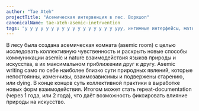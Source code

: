 ```yaml
---
author: "Tae Ateh"
projectTitle: "Асемическая интервенция в лес. Воркшоп"
canonicalName: tae-ateh-asemic-inetrvention
tags: "у у у у у у у у у у у у у у у у у ууу, интимные интерфейсы, мать-машина, предмет, психодата, рассеянная коллективность, социальная хореография, национальная академия наук как ведьма, язык и зубы креативности, протоколы самоорганизации, великий камень, отчуждение"
---
```

В лесу была создана асемическая комната (asemic room) с целью исследовать коллективную чувственность и раскрыть новые способы коммуникации asemic и nature взаимодействия языков природы и искусства, в их максимальном приближении друг к другу.
Asemic writing само по себе наиболее близко сути природных явлений, которые непостоянны, изменчивы, взаимозависимы и подвержены старению, или dying. В конце концов суть коллективной практики в выработке новых форм взаимодействия.
Итогом может стать repeat-documentation (через 1 года, или 2 года), что даёт возможность фиксировать влияние природы на искусство.

